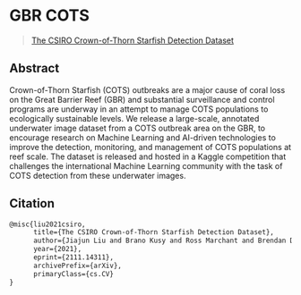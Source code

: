 # GBR COTS

> [The CSIRO Crown-of-Thorn Starfish Detection Dataset](https://arxiv.org/abs/2111.14311)

<!-- [DATASET] -->

## Abstract

Crown-of-Thorn Starfish (COTS) outbreaks are a major cause of coral loss on the Great Barrier Reef (GBR) and substantial surveillance and control programs are underway in an attempt to manage COTS populations to ecologically sustainable levels. We release a large-scale, annotated underwater image dataset from a COTS outbreak area on the GBR, to encourage research on Machine Learning and AI-driven technologies to improve the detection, monitoring, and management of COTS populations at reef scale. The dataset is released and hosted in a Kaggle competition that challenges the international Machine Learning community with the task of COTS detection from these underwater images.

<!--
<div align=center>
<img src="" height="400"/>
</div>
-->

## Citation

```latex
@misc{liu2021csiro,
      title={The CSIRO Crown-of-Thorn Starfish Detection Dataset},
      author={Jiajun Liu and Brano Kusy and Ross Marchant and Brendan Do and Torsten Merz and Joey Crosswell and Andy Steven and Nic Heaney and Karl von Richter and Lachlan Tychsen-Smith and David Ahmedt-Aristizabal and Mohammad Ali Armin and Geoffrey Carlin and Russ Babcock and Peyman Moghadam and Daniel Smith and Tim Davis and Kemal El Moujahid and Martin Wicke and Megha Malpani},
      year={2021},
      eprint={2111.14311},
      archivePrefix={arXiv},
      primaryClass={cs.CV}
}
```
